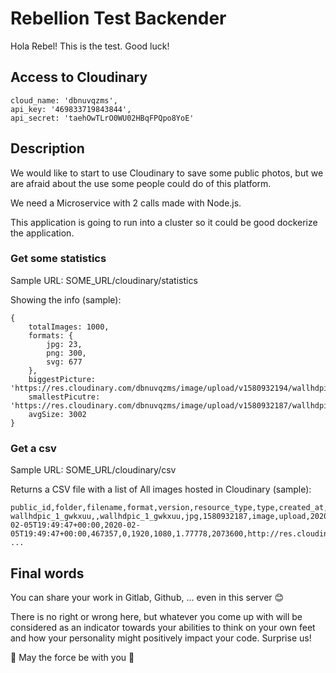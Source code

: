 # Rebellion Test Backender

Hola Rebel! This is the test. Good luck!

## Access to Cloudinary

```
cloud_name: 'dbnuvqzms', 
api_key: '469833719843844', 
api_secret: 'taehOwTLrO0WU02HBqFPQpo8YoE'
```

## Description

We would like to start to use Cloudinary to save some public photos, but we are afraid about the use some people could do of this platform.

We need a Microservice with 2 calls made with Node.js.

This application is going to run into a cluster so it could be good dockerize the application.

### Get some statistics

Sample URL: SOME_URL/cloudinary/statistics

Showing the info (sample):

```
{
    totalImages: 1000,
    formats: {
        jpg: 23,
        png: 300,
        svg: 677
    },
    biggestPicture: 'https://res.cloudinary.com/dbnuvqzms/image/upload/v1580932194/wallhdpic_20_fsou0u.jpg',
    smallestPicutre: 'https://res.cloudinary.com/dbnuvqzms/image/upload/v1580932187/wallhdpic_1_gwkxuu.jpg',
    avgSize: 3002
}

```

### Get a csv

Sample URL: SOME_URL/cloudinary/csv

Returns a CSV file with a list of All images hosted in Cloudinary (sample):

```
public_id,folder,filename,format,version,resource_type,type,created_at,uploaded_at,bytes,backup_bytes,width,height,aspect_ratio,pixels,url,secure_url,status,access_mode,access_control,etag,created_by/0,uploaded_by/0
wallhdpic_1_gwkxuu,,wallhdpic_1_gwkxuu,jpg,1580932187,image,upload,2020-02-05T19:49:47+00:00,2020-02-05T19:49:47+00:00,467357,0,1920,1080,1.77778,2073600,http://res.cloudinary.com/dbnuvqzms/image/upload/v1580932187/wallhdpic_1_gwkxuu.jpg,https://res.cloudinary.com/dbnuvqzms/image/upload/v1580932187/wallhdpic_1_gwkxuu.jpg,active,public,,cfd15df0cbe6bfebe8bfd6abd596e75e,,
...
```

## Final words

You can share your work in Gitlab, Github, ... even in this server 😊

There is no right or wrong here, but whatever you come up with will be considered as an indicator towards your abilities to think on your own feet and how your personality might positively impact your code. Surprise us!

🤘 May the force be with you 🤘
